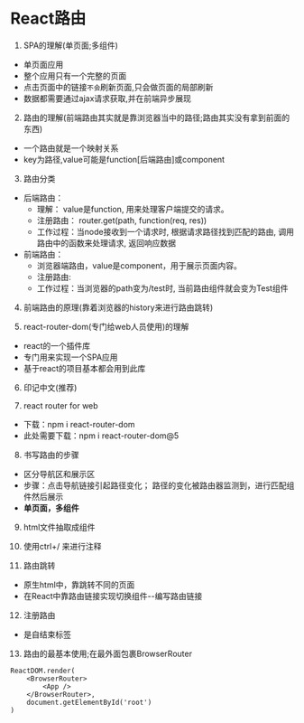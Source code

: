 # React路由
1. SPA的理解(单页面;多组件)
- 单页面应用
- 整个应用只有一个完整的页面
- 点击页面中的链接`不会`刷新页面,只会做页面的局部刷新
- 数据都需要通过ajax请求获取,并在前端异步展现

2. 路由的理解(前端路由其实就是靠浏览器当中的路径;路由其实没有拿到前面的东西)
- 一个路由就是一个映射关系
- key为路径,value可能是function[后端路由]或component

3. 路由分类
- 后端路由：
    - 理解： value是function, 用来处理客户端提交的请求。
    - 注册路由： router.get(path, function(req, res))
    - 工作过程：当node接收到一个请求时, 根据请求路径找到匹配的路由, 调用路由中的函数来处理请求, 返回响应数据
- 前端路由：
    - 浏览器端路由，value是component，用于展示页面内容。
    - 注册路由: <Route path="/test" component={Test}>
    - 工作过程：当浏览器的path变为/test时, 当前路由组件就会变为Test组件

4. 前端路由的原理(靠着浏览器的history来进行路由跳转)

5. react-router-dom(专门给web人员使用)的理解
- react的一个插件库
- 专门用来实现一个SPA应用
- 基于react的项目基本都会用到此库

6. 印记中文(推荐)

7. react router for web
- 下载：npm i react-router-dom
- 此处需要下载：npm i react-router-dom@5

8. 书写路由的步骤
- 区分导航区和展示区
- 步骤：点击导航链接引起路径变化； 路径的变化被路由器监测到，进行匹配组件然后展示
- **单页面，多组件**

9. html文件抽取成组件

10. 使用ctrl+/ 来进行注释

11. 路由跳转
- 原生html中，靠<a>跳转不同的页面
- 在React中靠路由链接实现切换组件--编写路由链接

12. 注册路由
- 是自结束标签

13. 路由的最基本使用;在最外面包裹BrowserRouter
```
ReactDOM.render(
	<BrowserRouter>
		<App />
	</BrowserRouter>,
	document.getElementById('root')
)
```



